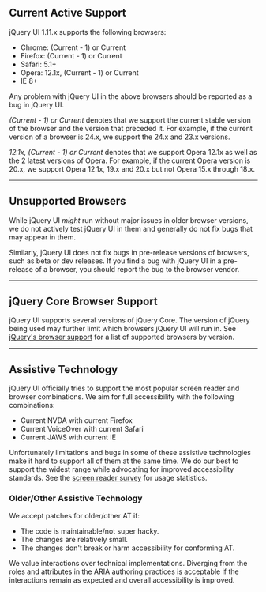 <script>{
    "title": "Browser Support"
}</script>

## Current Active Support

jQuery UI 1.11.x supports the following browsers:

* Chrome: (Current - 1) or Current
* Firefox: (Current - 1) or Current
* Safari: 5.1+
* Opera: 12.1x, (Current - 1) or Current
* IE 8+

Any problem with jQuery UI in the above browsers should be reported as a bug in jQuery UI.

*(Current - 1) or Current* denotes that we support the current stable version of the browser and the version that preceded it. For example, if the current version of a browser is 24.x, we support the 24.x and 23.x versions.

*12.1x, (Current - 1) or Current* denotes that we support Opera 12.1x as well as the 2 latest versions of Opera. For example, if the current Opera version is 20.x, we support Opera 12.1x, 19.x and 20.x but not Opera 15.x through 18.x.

----

## Unsupported Browsers

While jQuery UI *might* run without major issues in older browser versions, we do not actively test jQuery UI in them and generally do not fix bugs that may appear in them.

Similarly, jQuery UI does not fix bugs in pre-release versions of browsers, such as beta or dev releases. If you find a bug with jQuery UI in a pre-release of a browser, you should report the bug to the browser vendor.

----

## jQuery Core Browser Support

jQuery UI supports several versions of jQuery Core. The version of jQuery being used may further limit which browsers jQuery UI will run in. See [jQuery's browser support](https://jquery.com/browser-support/) for a list of supported browsers by version.

----

## Assistive Technology

jQuery UI officially tries to support the most popular screen reader and browser combinations. We aim for full accessibility with the following combinations:

* Current NVDA with current Firefox
* Current VoiceOver with current Safari
* Current JAWS with current IE

Unfortunately limitations and bugs in some of these assistive technologies make it hard to support all of them at the same time. We do our best to support the widest range while advocating for improved accessibility standards. See the <a href="http://webaim.org/projects/screenreadersurvey5/#primary">screen reader survey</a> for usage statistics.

### Older/Other Assistive Technology

We accept patches for older/other AT if:

* The code is maintainable/not super hacky.
* The changes are relatively small.
* The changes don't break or harm accessibility for conforming AT.

We value interactions over technical implementations. Diverging from the roles and attributes in the ARIA authoring practices is acceptable if the interactions remain as expected and overall accessibility is improved.

